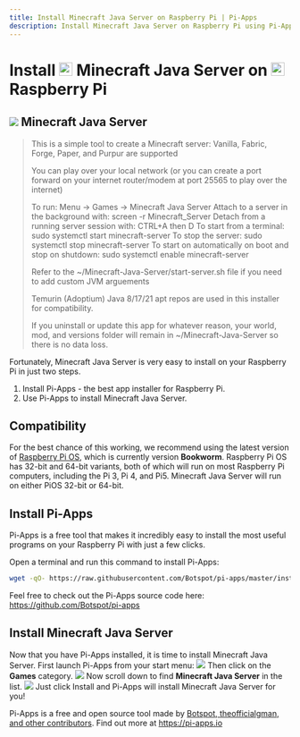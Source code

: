 ```yaml
---
title: Install Minecraft Java Server on Raspberry Pi | Pi-Apps
description: Install Minecraft Java Server on Raspberry Pi using Pi-Apps
---
```

<div class="simple-install-content content">

# Install <img src="/img/app-icons/Minecraft Java Server/icon-64.png" height=24> Minecraft Java Server on <img src=/img/other-icons/raspberrypi-icon.svg height=24> Raspberry Pi

## <img src="/img/app-icons/Minecraft Java Server/icon-64.png"> Minecraft Java Server
> This is a simple tool to create a Minecraft server: Vanilla, Fabric, Forge, Paper, and Purpur are supported
> 
> You can play over your local network (or you can create a port forward on your internet router/modem at port 25565 to play over the internet)
> 
> To run: Menu -> Games -> Minecraft Java Server
> Attach to a server in the background with: screen -r Minecraft_Server
> Detach from a running server session with: CTRL+A then D
> To start from a terminal: sudo systemctl start minecraft-server
> To stop the server: sudo systemctl stop minecraft-server
> To start on automatically on boot and stop on shutdown: sudo systemctl enable minecraft-server
> 
> Refer to the ~/Minecraft-Java-Server/start-server.sh file if you need to add custom JVM arguements
> 
> Temurin (Adoptium) Java 8/17/21 apt repos are used in this installer for compatibility.
> 
> If you uninstall or update this app for whatever reason, your world, mod, and versions folder will remain in ~/Minecraft-Java-Server so there is no data loss.

Fortunately, Minecraft Java Server is very easy to install on your Raspberry Pi in just two steps.
1. Install Pi-Apps - the best app installer for Raspberry Pi.
2. Use Pi-Apps to install Minecraft Java Server.
</div>
<div class="simple-install-content content">

## Compatibility
For the best chance of this working, we recommend using the latest version of [Raspberry Pi OS](https://www.raspberrypi.com/software/), which is currently version **Bookworm**.
Raspberry Pi OS has 32-bit and 64-bit variants, both of which will run on most Raspberry Pi computers, including the Pi 3, Pi 4, and Pi5.
Minecraft Java Server will run on either PiOS 32-bit or 64-bit.
</div>
<div class="simple-install-content content">

## Install Pi-Apps

Pi-Apps is a free tool that makes it incredibly easy to install the most useful programs on your Raspberry Pi with just a few clicks.

Open a terminal and run this command to install Pi-Apps:
```bash
wget -qO- https://raw.githubusercontent.com/Botspot/pi-apps/master/install | bash
```
Feel free to check out the Pi-Apps source code here: https://github.com/Botspot/pi-apps
</div>
<div class="simple-install-content content">

## Install Minecraft Java Server

Now that you have Pi-Apps installed, it is time to install Minecraft Java Server.
First launch Pi-Apps from your start menu:
<img src="/img/start-menu.png">
Then click on the <b>Games</b> category.
<img src="/img/category-selections/Games.png">
Now scroll down to find <b>Minecraft Java Server</b> in the list.
<img src="/img/app-icons/Minecraft Java Server/app-selection.png">
Just click Install and Pi-Apps will install Minecraft Java Server for you!
</div>
<div class="simple-install-content content">

Pi-Apps is a free and open source tool made by [Botspot, theofficialgman, and other contributors](/about/#contributors). Find out more at https://pi-apps.io
</div>
